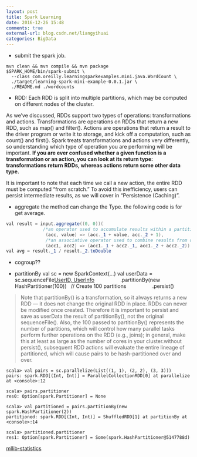 ```yaml
---
layout: post
title: Spark Learning
date: 2016-12-26 15:48
comments: true
external-url: blog.csdn.net/liangyihuai
categories: BigData
---
```



- submit the spark job.

```
mvn clean && mvn compile && mvn package
$SPARK_HOME/bin/spark-submit \
  --class com.oreilly.learningsparkexamples.mini.java.WordCount \
  ./target/learning-spark-mini-example-0.0.1.jar \
  ./README.md ./wordcounts
```

- RDD: 
Each RDD is split into multiple partitions, which may be computed on different nodes of the cluster.

As we’ve discussed, RDDs support two types of operations: transformations and actions. Transformations are operations on RDDs that return a new RDD, such as map() and filter(). Actions are operations that return a result to the driver program or write it to storage, and kick off a computation, such as count() and first(). Spark treats transformations and actions very differently, so understanding which type of operation you are performing will be important. **If you are ever confused whether a given function is a transformation or an action, you can look at its return type: transformations return RDDs, whereas actions return some other data type.**

It is important to note that each time we call a new action, the entire RDD must be computed “from scratch.” To avoid this inefficiency, users can persist intermediate results, as we will cover in “Persistence (Caching)”.

- aggregate
the method can change the Type. the following code is for get average.
```java
val result = input.aggregate((0, 0))(
              /*an operator used to accumulate results within a partition, this operator is similar with fold()*/
               (acc, value) => (acc._1 + value, acc._2 + 1),
               /*an associative operator used to combine results from different partitions*/
               (acc1, acc2) => (acc1._1 + acc2._1, acc1._2 + acc2._2))
val avg = result._1 / result._2.toDouble
```

- cogroup??

- partitionBy
val sc = new SparkContext(...)
val userData = sc.sequenceFile[UserID, UserInfo]("hdfs://...")
                 .partitionBy(new HashPartitioner(100))   // Create 100 partitions
                 .persist()

> Note that partitionBy() is a transformation, so it always returns a new RDD — it does not change the original RDD in place. RDDs can never be modified once created. Therefore it is important to persist and save as userData the result of partitionBy(), not the original sequenceFile(). Also, the 100 passed to partitionBy() represents the number of partitions, which will control how many parallel tasks perform further operations on the RDD (e.g., joins); in general, make this at least as large as the number of cores in your cluster.without persist(), subsequent RDD actions will evaluate the entire lineage of partitioned, which will cause pairs to be hash-partitioned over and over.

```
scala> val pairs = sc.parallelize(List((1, 1), (2, 2), (3, 3)))
pairs: spark.RDD[(Int, Int)] = ParallelCollectionRDD[0] at parallelize at <console>:12

scala> pairs.partitioner
res0: Option[spark.Partitioner] = None

scala> val partitioned = pairs.partitionBy(new spark.HashPartitioner(2))
partitioned: spark.RDD[(Int, Int)] = ShuffledRDD[1] at partitionBy at <console>:14

scala> partitioned.partitioner
res1: Option[spark.Partitioner] = Some(spark.HashPartitioner@5147788d)
```


[mllib-statistics](https://spark.apache.org/docs/2.0.2/mllib-statistics.html)
